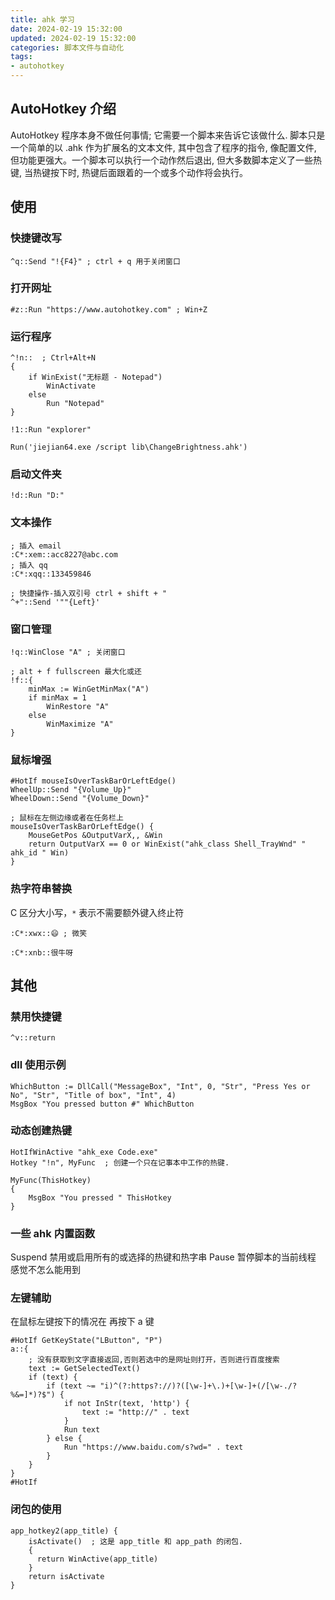 ```yaml
---
title: ahk 学习
date: 2024-02-19 15:32:00
updated: 2024-02-19 15:32:00
categories: 脚本文件与自动化
tags:
- autohotkey
---
```


## AutoHotkey 介绍

AutoHotkey 程序本身不做任何事情; 它需要一个脚本来告诉它该做什么. 脚本只是一个简单的以 .ahk 作为扩展名的文本文件, 其中包含了程序的指令, 像配置文件, 但功能更强大。一个脚本可以执行一个动作然后退出, 但大多数脚本定义了一些热键, 当热键按下时, 热键后面跟着的一个或多个动作将会执行。

## 使用

### 快捷键改写

```ahk
^q::Send "!{F4}" ; ctrl + q 用于关闭窗口
```

### 打开网址

```ahk
#z::Run "https://www.autohotkey.com" ; Win+Z
```

### 运行程序

```ahk
^!n::  ; Ctrl+Alt+N
{
    if WinExist("无标题 - Notepad")
        WinActivate
    else
        Run "Notepad"
}

!1::Run "explorer"

Run('jiejian64.exe /script lib\ChangeBrightness.ahk')
```

### 启动文件夹

```ahk
!d::Run "D:"
```

### 文本操作

```ahk
; 插入 email
:C*:xem::acc8227@abc.com
; 插入 qq
:C*:xqq::133459846

; 快捷操作-插入双引号 ctrl + shift + "
^+"::Send '""{Left}'
```

### 窗口管理

```ahk
!q::WinClose "A" ; 关闭窗口

; alt + f fullscreen 最大化或还
!f::{
    minMax := WinGetMinMax("A")
    if minMax = 1
        WinRestore "A"
    else
        WinMaximize "A"
}
```

### 鼠标增强

```ahk
#HotIf mouseIsOverTaskBarOrLeftEdge()
WheelUp::Send "{Volume_Up}"
WheelDown::Send "{Volume_Down}"

; 鼠标在左侧边缘或者在任务栏上
mouseIsOverTaskBarOrLeftEdge() {
    MouseGetPos &OutputVarX,, &Win
    return OutputVarX == 0 or WinExist("ahk_class Shell_TrayWnd" " ahk_id " Win)
}
```

### 热字符串替换

C 区分大小写，`*` 表示不需要额外键入终止符

```ahk
:C*:xwx::😄 ; 微笑

:C*:xnb::很牛呀
```

## 其他

### 禁用快捷键

```ahk
^v::return
```

### dll 使用示例

```ahk
WhichButton := DllCall("MessageBox", "Int", 0, "Str", "Press Yes or No", "Str", "Title of box", "Int", 4)
MsgBox "You pressed button #" WhichButton
```

### 动态创建热键

```ahk
HotIfWinActive "ahk_exe Code.exe"
Hotkey "!n", MyFunc  ; 创建一个只在记事本中工作的热键.

MyFunc(ThisHotkey)
{
    MsgBox "You pressed " ThisHotkey
}
```

### 一些 ahk 内置函数

Suspend 禁用或启用所有的或选择的热键和热字串
Pause 暂停脚本的当前线程 感觉不怎么能用到

### 左键辅助

在鼠标左键按下的情况在 再按下 a 键

```ahk
#HotIf GetKeyState("LButton", "P")
a::{
    ; 没有获取到文字直接返回,否则若选中的是网址则打开，否则进行百度搜索
    text := GetSelectedText()
    if (text) {
        if (text ~= "i)^(?:https?://)?([\w-]+\.)+[\w-]+(/[\w-./?%&=]*)?$") {
            if not InStr(text, 'http') {
                text := "http://" . text
            }
            Run text
        } else {
            Run "https://www.baidu.com/s?wd=" . text
        }
    }
}
#HotIf
```

### 闭包的使用

```ahk
app_hotkey2(app_title) {
    isActivate()  ; 这是 app_title 和 app_path 的闭包.
    {
      return WinActive(app_title)
    }
    return isActivate
}
```
